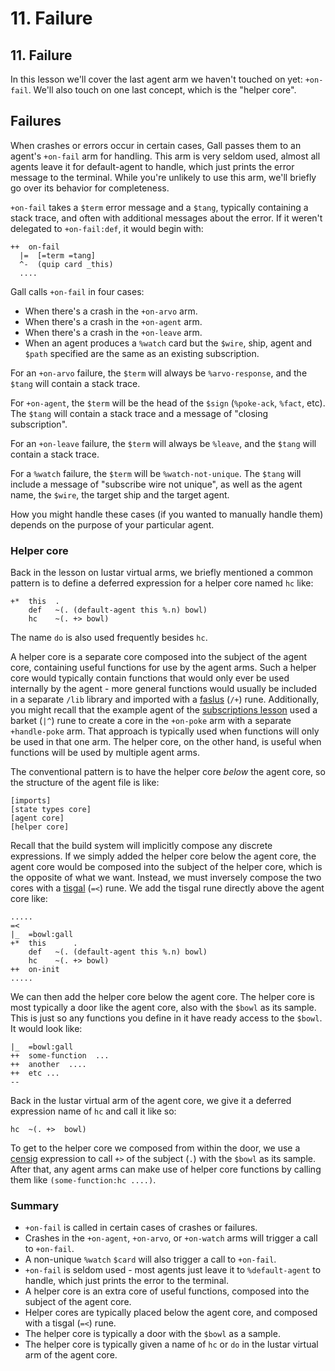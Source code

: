 # 11. Failure

## 11. Failure

In this lesson we'll cover the last agent arm we haven't touched on yet: `+on-fail`. We'll also touch on one last concept, which is the "helper core".

## Failures

When crashes or errors occur in certain cases, Gall passes them to an agent's `+on-fail` arm for handling. This arm is very seldom used, almost all agents leave it for default-agent to handle, which just prints the error message to the terminal. While you're unlikely to use this arm, we'll briefly go over its behavior for completeness.

`+on-fail` takes a `$term` error message and a `$tang`, typically containing a stack trace, and often with additional messages about the error. If it weren't delegated to `+on-fail:def`, it would begin with:

```hoon
++  on-fail
  |=  [=term =tang]
  ^-  (quip card _this)
  ....
```

Gall calls `+on-fail` in four cases:

* When there's a crash in the `+on-arvo` arm.
* When there's a crash in the `+on-agent` arm.
* When there's a crash in the `+on-leave` arm.
* When an agent produces a `%watch` card but the `$wire`, ship, agent and `$path` specified are the same as an existing subscription.

For an `+on-arvo` failure, the `$term` will always be `%arvo-response`, and the `$tang` will contain a stack trace.

For `+on-agent`, the `$term` will be the head of the `$sign` (`%poke-ack`, `%fact`, etc). The `$tang` will contain a stack trace and a message of "closing subscription".

For an `+on-leave` failure, the `$term` will always be `%leave`, and the `$tang` will contain a stack trace.

For a `%watch` failure, the `$term` will be `%watch-not-unique`. The `$tang` will include a message of "subscribe wire not unique", as well as the agent name, the `$wire`, the target ship and the target agent.

How you might handle these cases (if you wanted to manually handle them) depends on the purpose of your particular agent.

### Helper core <a href="#helper-core" id="helper-core"></a>

Back in the lesson on lustar virtual arms, we briefly mentioned a common pattern is to define a deferred expression for a helper core named `hc` like:

```hoon
+*  this  .
    def   ~(. (default-agent this %.n) bowl)
    hc    ~(. +> bowl)
```

The name `do` is also used frequently besides `hc`.

A helper core is a separate core composed into the subject of the agent core, containing useful functions for use by the agent arms. Such a helper core would typically contain functions that would only ever be used internally by the agent - more general functions would usually be included in a separate `/lib` library and imported with a [faslus](../../hoon/reference/rune/fas.md#faslus) (`/+`) rune. Additionally, you might recall that the example agent of the [subscriptions lesson](broken-reference) used a barket (`|^`) rune to create a core in the `+on-poke` arm with a separate `+handle-poke` arm. That approach is typically used when functions will only be used in that one arm. The helper core, on the other hand, is useful when functions will be used by multiple agent arms.

The conventional pattern is to have the helper core _below_ the agent core, so the structure of the agent file is like:

```
[imports]
[state types core]
[agent core]
[helper core]
```

Recall that the build system will implicitly compose any discrete expressions. If we simply added the helper core below the agent core, the agent core would be composed into the subject of the helper core, which is the opposite of what we want. Instead, we must inversely compose the two cores with a [tisgal](../../hoon/reference/rune/tis.md#tisgal) (`=<`) rune. We add the tisgal rune directly above the agent core like:

```hoon
.....
=<
|_  =bowl:gall
+*  this      .
    def   ~(. (default-agent this %.n) bowl)
    hc    ~(. +> bowl)
++  on-init
.....
```

We can then add the helper core below the agent core. The helper core is most typically a door like the agent core, also with the `$bowl` as its sample. This is just so any functions you define in it have ready access to the `$bowl`. It would look like:

```hoon
|_  =bowl:gall
++  some-function  ...
++  another  ....
++  etc ...
--
```

Back in the lustar virtual arm of the agent core, we give it a deferred expression name of `hc` and call it like so:

```hoon
hc  ~(. +>  bowl)
```

To get to the helper core we composed from within the door, we use a [censig](../../hoon/reference/rune/cen.md#censig) expression to call `+>` of the subject (`.`) with the `$bowl` as its sample. After that, any agent arms can make use of helper core functions by calling them like `(some-function:hc ....)`.

### Summary <a href="#summary" id="summary"></a>

* `+on-fail` is called in certain cases of crashes or failures.
* Crashes in the `+on-agent`, `+on-arvo`, or `+on-watch` arms will trigger a call to `+on-fail`.
* A non-unique `%watch` `$card` will also trigger a call to `+on-fail`.
* `+on-fail` is seldom used - most agents just leave it to `%default-agent` to handle, which just prints the error to the terminal.
* A helper core is an extra core of useful functions, composed into the subject of the agent core.
* Helper cores are typically placed below the agent core, and composed with a tisgal (`=<`) rune.
* The helper core is typically a door with the `$bowl` as a sample.
* The helper core is typically given a name of `hc` or `do` in the lustar virtual arm of the agent core.
